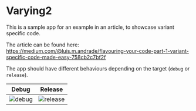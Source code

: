# Varying2
This is a sample app for an example in an article, to showcase variant specific code.

The article can be found here: https://medium.com/@luis.m.andrade/flavouring-your-code-part-1-variant-specific-code-made-easy-758cb2c7bf2f

The app should have different behaviours depending on the target (`debug` or `release`).

| Debug | Release |
| ----- | ------- |
|![debug](https://user-images.githubusercontent.com/20290474/189933116-a97f2171-7d05-4944-970a-6cf470b9a6d1.gif) | ![release](https://user-images.githubusercontent.com/20290474/189933120-b1df6f9d-d0a9-4d9e-8194-5938c2bcfd57.gif) |
